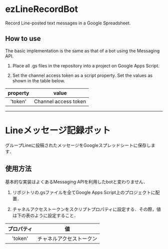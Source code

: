 # ezLineRecordBot
Record Line-posted text messages in a Google Spreadsheet.

## How to use
The basic implementation is the same as that of a bot using the Messaging API.

1. Place all .gs files in the repository into a project on Google Apps Script.

1. Set the channel access token as a script property. Set the values as shown in the table below.

| property | value |
| :--: | :--: |
| 'token' | Channel access token |
---

# Lineメッセージ記録ボット
グループLineに投稿されたメッセージをGoogleスプレッドシートに保存します．

## 使用方法
基本的な実装はよくあるMessaging APIを利用したbotと変わりません．
1. リポジトリの.gsファイルを全てGoogle Apps Script上のプロジェクトに配置．

1. チャネルアクセストークンをスクリプトプロパティに設定する．その際，値は下の表のように設定すること．

| プロパティ | 値 |
| :--: | :--: |
| 'token' | チャネルアクセストークン |